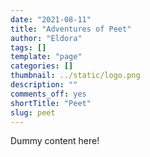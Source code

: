 ```yaml
---
date: "2021-08-11"
title: "Adventures of Peet"
author: "Eldora"
tags: []
template: "page"
categories: []
thumbnail: ../static/logo.png
description: ""
comments_off: yes
shortTitle: "Peet"
slug: peet
---
```

Dummy content here!
